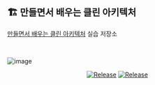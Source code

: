## 🏗️ 만들면서 배우는 클린 아키텍처

[만들면서 배우는 클린 아키텍처](http://www.yes24.com/Product/Goods/105138479) 실습 저장소

<br/>

![image](https://user-images.githubusercontent.com/92818747/218465672-7ab54166-ffa7-43fb-a9ff-04dadfe19d60.png)

<div align="center">

[![Release](https://img.shields.io/badge/-📝%20wiki%20-blue)](https://github.com/study-history/clean-architecture/wiki)
[![Release](https://img.shields.io/badge/-%F0%9F%93%9A%20book-green)](http://www.yes24.com/Product/Goods/105138479)
</div>

<br/>



